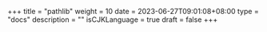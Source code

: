 +++
title = "pathlib"
weight = 10
date = 2023-06-27T09:01:08+08:00
type = "docs"
description = ""
isCJKLanguage = true
draft = false
+++